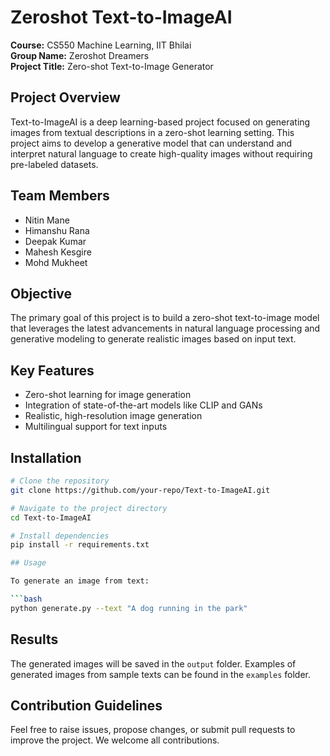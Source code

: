 # Zeroshot Text-to-ImageAI

**Course:** CS550 Machine Learning, IIT Bhilai  
**Group Name:** Zeroshot Dreamers  
**Project Title:** Zero-shot Text-to-Image Generator

## Project Overview

Text-to-ImageAI is a deep learning-based project focused on generating images from textual descriptions in a zero-shot learning setting. This project aims to develop a generative model that can understand and interpret natural language to create high-quality images without requiring pre-labeled datasets.

## Team Members

- Nitin Mane 
- Himanshu Rana 
- Deepak Kumar
- Mahesh Kesgire
- Mohd Mukheet

## Objective

The primary goal of this project is to build a zero-shot text-to-image model that leverages the latest advancements in natural language processing and generative modeling to generate realistic images based on input text.

## Key Features

- Zero-shot learning for image generation
- Integration of state-of-the-art models like CLIP and GANs
- Realistic, high-resolution image generation
- Multilingual support for text inputs

## Installation

```bash
# Clone the repository
git clone https://github.com/your-repo/Text-to-ImageAI.git

# Navigate to the project directory
cd Text-to-ImageAI

# Install dependencies
pip install -r requirements.txt

## Usage

To generate an image from text:

```bash
python generate.py --text "A dog running in the park"
```

## Results

The generated images will be saved in the `output` folder. Examples of generated images from sample texts can be found in the `examples` folder.

## Contribution Guidelines

Feel free to raise issues, propose changes, or submit pull requests to improve the project. We welcome all contributions.

